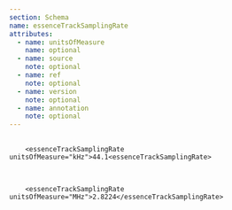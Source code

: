 ```yaml
---
section: Schema
name: essenceTrackSamplingRate
attributes:
  - name: unitsOfMeasure
    name: optional
  - name: source
    note: optional
  - name: ref
    note: optional
  - name: version
    note: optional
  - name: annotation
    note: optional
---
```

<pre>
  <code>
    &lt;essenceTrackSamplingRate unitsOfMeasure=&quot;kHz&quot;&gt;44.1&lt;essenceTrackSamplingRate&gt;
  </code>
</pre>

<pre>
  <code>
    &lt;essenceTrackSamplingRate unitsOfMeasure=&quot;MHz&quot;&gt;2.8224&lt;/essenceTrackSamplingRate&gt;
  </code>
</pre>
